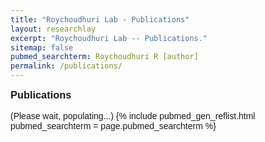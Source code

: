 ```yaml
---
title: "Roychoudhuri Lab - Publications"
layout: researchlay
excerpt: "Roychoudhuri Lab -- Publications."
sitemap: false
pubmed_searchterm: Roychoudhuri R [author]
permalink: /publications/
---
```

<div style="font-family: Arial, Helvetica, sans-serif">
<h3 style="margin-top:0px">Publications</h3> 
(Please wait, populating...)
{% include pubmed_gen_reflist.html pubmed_searchterm = page.pubmed_searchterm %}
</div>
